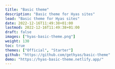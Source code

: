 ```yaml
---
title: "Basic theme"
description: "Basic theme for Hyas sites"
lead: "Basic theme for Hyas sites"
date: 2022-12-16T11:49:38+01:00
lastmod: 2022-12-16T11:49:38+01:00
draft: false
images: ["hyas-basic-theme.png"]
weight: 130
toc: true
themes: ["Official", "Starter"]
github: "https://github.com/gethyas/basic-theme"
demo: "https://hyas-basic-theme.netlify.app/"
---
```

